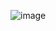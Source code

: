 ![image](https://github.com/ProgerD/clase64-java/assets/107091275/0c9ec03a-e48c-4dd0-8b6e-4b2527e9102c)
